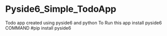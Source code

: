 # Pyside6_Simple_TodoApp
 Todo app created using pyside6 and python
 To Run this app install pyside6
 COMMAND
 #pip install pyside6
